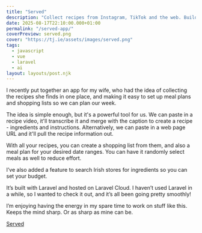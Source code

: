 ```yaml
---
title: "Served"
description: "Collect recipes from Instagram, TikTok and the web. Build meal plans and shopping lists and compare prices in some Irish stores."
date: 2025-08-17T22:10:00.000+01:00
permalink: "/served-app/"
coverPreview: served.png
cover: "https://tj.ie/assets/images/served.png"
tags:
  - javascript
  - vue
  - laravel
  - ai
layout: layouts/post.njk
---
```


I recently put together an app for my wife, who had the idea of collecting the recipes she finds in one place, and making it easy to set up meal plans and shopping lists so we can plan our week.

The idea is simple enough, but it's a powerful tool for us. We can paste in a recipe video, it'll transcribe it and merge with the caption to create a recipe - ingredients and instructions. Alternatively, we can paste in a web page URL and it'll pull the recipe information out.

With all your recipes, you can create a shopping list from them, and also a meal plan for your desired date ranges. You can have it randomly select meals as well to reduce effort.

I’ve also added a feature to search Irish stores for ingredients so you can set your budget.

It’s built with Laravel and hosted on Laravel Cloud. I haven’t used Laravel in a while, so I wanted to check it out, and it’s all been going pretty smoothly!

I’m enjoying having the energy in my spare time to work on stuff like this. Keeps the mind sharp. Or as sharp as mine can be.

[Served](https://servedapp.ie)


